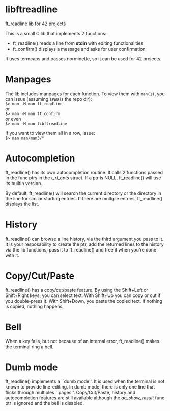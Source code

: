 # libftreadline
ft_readline lib for 42 projects

This is a small C lib that implements 2 functions:

- ft_readline() reads a line from <b>stdin</b> with editing functionalities
- ft_confirm() displays a message and asks for user confirmation

It uses termcaps and passes norminette, so it can be used for 42 projects.

# Manpages
The lib includes manpages for each function.
To view them with `man(1)`, you can issue (assuming `$PWD` is the repo dir):<br/>
`$> man -M man ft_readline`<br/>
or<br/>
`$> man -M man ft_confirm`<br/>
or even<br/>
`$> man -M man libftreadline`<br/>

If you want to view them all in a row, issue:<br/>
`$> man man/man3/*`

# Autocompletion
ft\_readline() has its own autocompletion routine. It calls 2 functions passed
in the func ptrs in the _t\_rl\_opts_ struct. If a ptr is NULL, ft\_readline() will use
its builtin version.

By default, ft\_readline() will search the current directory or the directory in the line
for similar starting entries. If there are multiple entries, ft\_readline() displays the list.

# History
ft\_readline() can browse a line history, via the third argument you pass to it.
It is your resposability to create the ptr, add the returned lines to the history via the lib functions, pass it to ft\_readline() and free it when you're done with it.

# Copy/Cut/Paste
ft\_readline() has a copy/cut/paste feature. By using the Shift+Left or Shift+Right keys, you can select text. With Shift+Up you can copy or cut if you double-press it.
With Shift+Down, you paste the copied text. If nothing is copied, nothing happens.

# Bell
When a key fails, but not because of an internal error, ft_readline() makes the terminal ring a bell.

# Dumb mode
ft\_readline() implements a \`\`dumb mode''. It is used when the terminal is not
known to provide line-editing. In dumb mode, there is only one line that flicks
through multiples \`\`pages''. Copy/Cut/Paste, history and autocompletion features
are still available although the _ac\_show\_result_ func ptr is ignored and the bell is disabled.


